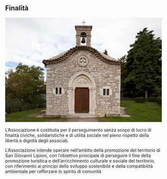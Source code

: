 ## Finalità

![Image of SGL](/masonry/1/b4e8cca7-36bd-461a-80af-cd4f6da1fef5.jpg)

L’Associazione è costituita per il perseguimento senza scopo di
lucro di finalità civiche, solidaristiche e di utilità sociale nel pieno
rispetto della libertà e dignità degli associati.

L’Associazione intende operare nell’ambito della promozione del
territorio di San Giovanni Lipioni, con l’obiettivo principale di
perseguire il fine della promozione turistica e dell’arricchimento
culturale e sociale del territorio, con riferimento ai principi dello
sviluppo sostenibile e della compatibilità ambientale per
rafforzare lo spirito di comunità

